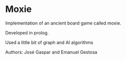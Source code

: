 # Moxie


Implementation of an ancient board game called moxie.

Developed in prolog.

Used a little bit of graph and AI algorithms

Authors:
José Gaspar and Emanuel Gestosa
